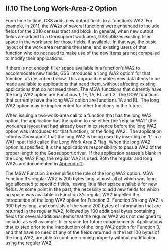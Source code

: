 <h2>II.10 The Long Work-Area-2 Option</h2>

From time to time, GSS adds new output fields to a function’s WA2.  For example, in 2011, the WA2s of several functions were enhanced to include fields for the 2010 census tract and block.  In general, when new output fields are added to a Geosupport work area, GSS utilizes existing filler space in the work area for those fields, if available.  In that way, the basic layout of the work area remains the same, and existing users of that function who do not need to make use of the new items are not compelled to modify their applications.  

If there is not enough filler space available in a function’s WA2 to accommodate new fields, GSS introduces a ‘long WA2 option’ for that function, as described below.  This approach enables new data items to be made available to applications that need them, without affecting existing applications that do not need them.  The MSW functions that currently have the long WA2 option are Functions 1, 1E, 1A, BL and 3.  The COW functions that currently have the long WA2 option are functions 1A and BL. The long WA2 option may be implemented for other functions in the future.

When issuing a two‑work‑area call to a function that has the long WA2 option, the application has the option to use either the ‘regular WA2’ (the work area layout that had already been in existence before the long WA2 option was introduced for that function), or the ‘long WA2’.  The application informs Geosupport that the long WA2 is being used by inserting an ‘L’ in a WA1 input field called the Long Work Area 2 Flag.  When the long WA2 option is specified, it is the application’s responsibility to pass a WA2 of the proper length to the Geosupport driver.   If the application passes a blank in the Long WA2 Flag, the regular WA2 is used.  Both the regular and long WA2s are documented in [Appendix 2](/appendices/appendix02/).

The MSW Function 3 exemplifies the role of the long WA2 option.  MSW Function 3’s regular WA2 is 200 bytes long, almost all of which was long ago allocated to specific fields, leaving little filler space available for new fields.  At some point in the past, the necessity to add new fields for which no space was available in Function 3's regular WA2 impelled the introduction of the long WA2 option for Function 3.  Function 3’s long WA2 is 300 bytes long, and consists of the same 200 bytes of information that are returned in the regular WA2, followed by 100 additional bytes containing fields for several additional items that the regular WA2 was not designed to include, as well as ample filler space for future enhancements.  Applications that existed prior to the introduction of the long WA2 option for Function 3, and that have no need of any of the fields returned in the last 100 bytes of the long WA2, are able to continue running properly without modification using the regular WA2.
